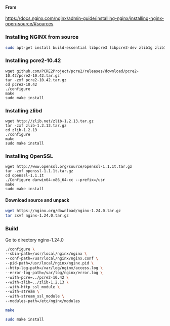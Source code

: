 #### From
https://docs.nginx.com/nginx/admin-guide/installing-nginx/installing-nginx-open-source/#sources

### Installing NGINX from source
````bash
sudo apt-get install build-essential libpcre3 libpcre3-dev zlib1g zlib1g-dev libssl-dev libgd-dev libxml2 libxml2-dev uuid-dev
````

### Installing pcre2-10.42
````
wget github.com/PCRE2Project/pcre2/releases/download/pcre2-10.42/pcre2-10.42.tar.gz
tar -zxf pcre2-10.42.tar.gz
cd pcre2-10.42
./configure
make
sudo make install
````

### Installing zlibd
````
wget http://zlib.net/zlib-1.2.13.tar.gz
tar -zxf zlib-1.2.13.tar.gz
cd zlib-1.2.13
./configure
make
sudo make install
````

### Installing OpenSSL
````
wget http://www.openssl.org/source/openssl-1.1.1t.tar.gz
tar -zxf openssl-1.1.1t.tar.gz
cd openssl-1.1.1t
./Configure darwin64-x86_64-cc --prefix=/usr
make
sudo make install
````

#### Download source and unpack
````bash
wget https://nginx.org/download/nginx-1.24.0.tar.gz
tar zxvf nginx-1.24.0.tar.gz
````

### Build 

Go to directory nginx-1.24.0

````bash
./configure \
--sbin-path=/usr/local/nginx/nginx \
--conf-path=/usr/local/nginx/nginx.conf \
--pid-path=/usr/local/nginx/nginx.pid \
--http-log-path=/var/log/nginx/access.log \
--error-log-path=/var/log/nginx/error.log \
--with-pcre=../pcre2-10.42 \
--with-zlib=../zlib-1.2.13 \
--with-http_ssl_module \
--with-stream \
--with-stream_ssl_module \
--modules-path=/etc/nginx/modules

make

sudo make install
````


